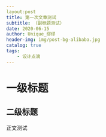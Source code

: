 ```yaml
---
layout:post
title: 第一次文章测试
subtitle: （副标题测试）
date: 2020-06-15
author: Unique_缪缪
header-img: img/post-bg-alibaba.jpg
catalog: true
tags:
    - 设计点滴
---
```

# 一级标题
## 二级标题
正文测试

